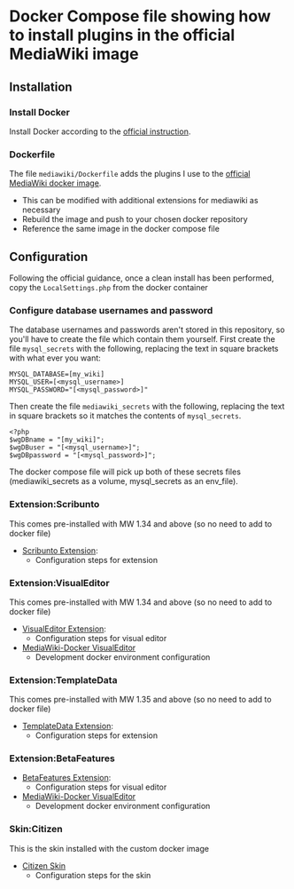 # Docker Compose file showing how to install plugins in the official MediaWiki image

## Installation

### Install Docker

Install Docker according to the [official
instruction](https://docs.docker.com/install/linux/docker-ce/debian/#install-using-the-repository).

### Dockerfile

The file `mediawiki/Dockerfile` adds the plugins I use to the [official
MediaWiki docker image](https://hub.docker.com/_/mediawiki/).

- This can be modified with additional extensions for mediawiki as necessary
- Rebuild the image and push to your chosen docker repository
- Reference the same image in the docker compose file

## Configuration

Following the official guidance, once a clean install has been performed, copy the `LocalSettings.php` from the docker container
### Configure database usernames and password

The database usernames and passwords aren't stored in this repository,
so you'll have to create the file which contain them yourself. First
create the file `mysql_secrets` with the following, replacing the text
in square brackets with what ever you want:

```
MYSQL_DATABASE=[my_wiki]
MYSQL_USER=[<mysql_username>]
MYSQL_PASSWORD="[<mysql_password>]"
```

Then create the file `mediawiki_secrets` with the following, replacing
the text in square brackets so it matches the contents of
`mysql_secrets`.

```
<?php
$wgDBname = "[my_wiki]";
$wgDBuser = "[<mysql_username>]";
$wgDBpassword = "[<mysql_password>]";
```

The docker compose file will pick up both of these secrets files (mediawiki_secrets as a volume, mysql_secrets as an env_file).

### Extension:Scribunto

This comes pre-installed with MW 1.34 and above (so no need to add to docker file)

- [Scribunto Extension](https://www.mediawiki.org/wiki/Extension:Scribunto): 
  - Configuration steps for extension

### Extension:VisualEditor

This comes pre-installed with MW 1.34 and above (so no need to add to docker file)

- [VisualEditor Extension](https://www.mediawiki.org/wiki/Extension:VisualEditor): 
  - Configuration steps for visual editor
- [MediaWiki-Docker VisualEditor](https://www.mediawiki.org/wiki/MediaWiki-Docker/Extension/VisualEditor) 
  - Development docker environment configuration

### Extension:TemplateData

This comes pre-installed with MW 1.35 and above (so no need to add to docker file)

- [TemplateData Extension](https://www.mediawiki.org/wiki/Extension:TemplateData): 
  - Configuration steps for extension

### Extension:BetaFeatures

- [BetaFeatures Extension](https://www.mediawiki.org/wiki/Extension:VisualEditor): 
  - Configuration steps for visual editor
- [MediaWiki-Docker VisualEditor](https://www.mediawiki.org/wiki/MediaWiki-Docker/Extension/VisualEditor) 
  - Development docker environment configuration

### Skin:Citizen

This is the skin installed with the custom docker image

- [Citizen Skin](https://www.mediawiki.org/wiki/Skin:Citizen) 
  - Configuration steps for the skin
